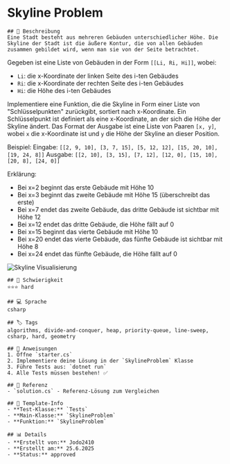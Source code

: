 # Skyline Problem

    ## 📝 Beschreibung
    Eine Stadt besteht aus mehreren Gebäuden unterschiedlicher Höhe. Die Skyline der Stadt ist die äußere Kontur, die von allen Gebäuden zusammen gebildet wird, wenn man sie von der Seite betrachtet.

Gegeben ist eine Liste von Gebäuden in der Form `[[Li, Ri, Hi]]`, wobei:
- `Li`: die x-Koordinate der linken Seite des i-ten Gebäudes
- `Ri`: die x-Koordinate der rechten Seite des i-ten Gebäudes
- `Hi`: die Höhe des i-ten Gebäudes

Implementiere eine Funktion, die die Skyline in Form einer Liste von "Schlüsselpunkten" zurückgibt, sortiert nach x-Koordinate. Ein Schlüsselpunkt ist definiert als eine x-Koordinate, an der sich die Höhe der Skyline ändert. Das Format der Ausgabe ist eine Liste von Paaren `[x, y]`, wobei `x` die x-Koordinate ist und `y` die Höhe der Skyline an dieser Position.

Beispiel:
Eingabe: `[[2, 9, 10], [3, 7, 15], [5, 12, 12], [15, 20, 10], [19, 24, 8]]`
Ausgabe: `[[2, 10], [3, 15], [7, 12], [12, 0], [15, 10], [20, 8], [24, 0]]`

Erklärung:
- Bei x=2 beginnt das erste Gebäude mit Höhe 10
- Bei x=3 beginnt das zweite Gebäude mit Höhe 15 (überschreibt das erste)
- Bei x=7 endet das zweite Gebäude, das dritte Gebäude ist sichtbar mit Höhe 12
- Bei x=12 endet das dritte Gebäude, die Höhe fällt auf 0
- Bei x=15 beginnt das vierte Gebäude mit Höhe 10
- Bei x=20 endet das vierte Gebäude, das fünfte Gebäude ist sichtbar mit Höhe 8
- Bei x=24 endet das fünfte Gebäude, die Höhe fällt auf 0

![Skyline Visualisierung](https://assets.leetcode.com/uploads/2020/12/01/merged.jpg)

    ## 🎯 Schwierigkeit
    ⭐⭐⭐ hard

    ## 💻 Sprache
    csharp

    ## 🏷️ Tags
    algorithms, divide-and-conquer, heap, priority-queue, line-sweep, csharp, hard, geometry

    ## 🚀 Anweisungen
    1. Öffne `starter.cs`
    2. Implementiere deine Lösung in der `SkylineProblem` Klasse
    3. Führe Tests aus: `dotnet run`
    4. Alle Tests müssen bestehen! ✅

    ## 📖 Referenz
    - `solution.cs` - Referenz-Lösung zum Vergleichen

    ## 🔧 Template-Info
    - **Test-Klasse:** `Tests`
    - **Main-Klasse:** `SkylineProblem`
    - **Funktion:** `SkylineProblem`

    ## 📊 Details
    - **Erstellt von:** Jodo2410
    - **Erstellt am:** 25.6.2025
    - **Status:** approved

    
    